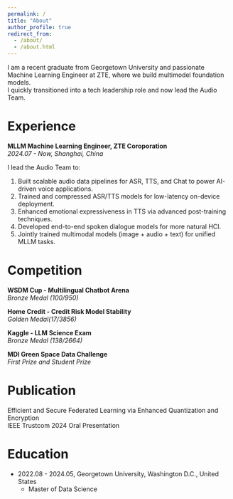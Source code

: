```yaml
---
permalink: /
title: "About"
author_profile: true
redirect_from: 
  - /about/
  - /about.html
---
```


I am a recent graduate from Georgetown University and passionate Machine Learning Engineer at ZTE, where we build multimodel foundation models.  
I quickly transitioned into a tech leadership role and now lead the Audio Team.

Experience
======
**MLLM Machine Learning Engineer, ZTE Coroporation**   
*2024.07 - Now, Shanghai, China*

I lead the Audio Team to:  
1. Built scalable audio data pipelines for ASR, TTS, and Chat to power AI-driven voice applications.  
2. Trained and compressed ASR/TTS models for low-latency on-device deployment.  
3. Enhanced emotional expressiveness in TTS via advanced post-training techniques.  
4. Developed end-to-end spoken dialogue models for more natural HCI.  
5. Jointly trained multimodal models (image + audio + text) for unified MLLM tasks.


Competition
======
**WSDM Cup - Multilingual Chatbot Arena**  
*Bronze Medal (100/950)*

**Home Credit - Credit Risk Model Stability**  
*Golden Medal(17/3856)*

**Kaggle - LLM Science Exam**  
*Bronze Medal (138/2664)*

**MDI Green Space Data Challenge**  
*First Prize and Student Prize*

Publication
======
Efficient and Secure Federated Learning via Enhanced Quantization and Encryption  
IEEE Trustcom 2024
Oral Presentation

Education
======
- 2022.08 - 2024.05, Georgetown University, Washington D.C., United States
  - Master of Data Science 
